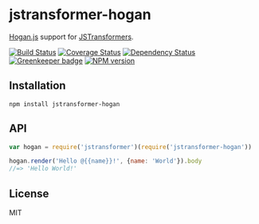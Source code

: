 # jstransformer-hogan


[Hogan.js](https://www.npmjs.com/package/hogan.js) support for [JSTransformers](http://github.com/jstransformers).

[![Build Status](https://img.shields.io/travis/jstransformers/jstransformer-hogan/master.svg)](https://travis-ci.org/jstransformers/jstransformer-hogan)
[![Coverage Status](https://img.shields.io/codecov/c/github/jstransformers/jstransformer-hogan/master.svg)](https://codecov.io/gh/jstransformers/jstransformer-hogan)
[![Dependency Status](https://img.shields.io/david/jstransformers/jstransformer-hogan/master.svg)](http://david-dm.org/jstransformers/jstransformer-hogan)
[![Greenkeeper badge](https://badges.greenkeeper.io/jstransformers/jstransformer-hogan.svg)](https://greenkeeper.io/)
[![NPM version](https://img.shields.io/npm/v/jstransformer-hogan.svg)](https://www.npmjs.org/package/jstransformer-hogan)

## Installation

    npm install jstransformer-hogan

## API

```js
var hogan = require('jstransformer')(require('jstransformer-hogan'))

hogan.render('Hello @{{name}}!', {name: 'World'}).body
//=> 'Hello World!'
```

## License

MIT
